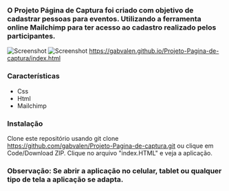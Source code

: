 ### O Projeto Página de Captura foi criado com objetivo de cadastrar pessoas para eventos. Utilizando a ferramenta online Mailchimp para ter acesso ao cadastro realizado pelos participantes.

![Screenshot](Workshop.gif)
![Screenshot](WorkshopMobile.gif)
https://gabvalen.github.io/Projeto-Pagina-de-captura/index.html

### Características

- Css
- Html
- Mailchimp 

### Instalação 

Clone este repositório usando git clone https://github.com/gabvalen/Projeto-Pagina-de-captura.git 
ou clique em Code/Download ZIP.
Clique no arquivo "index.HTML" e veja a aplicação.


### Observação: Se abrir a aplicação no celular, tablet ou qualquer tipo de tela a aplicação se adapta.
